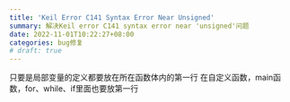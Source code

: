 ```yaml
---
title: 'Keil Error C141 Syntax Error Near Unsigned'
summary: 解决Keil error C141 syntax error near 'unsigned'问题
date: 2022-11-01T10:22:27+08:00
categories: bug修复
# draft: true
---
```

只要是局部变量的定义都要放在所在函数体内的第一行
在自定义函数，main函数，for、while、if里面也要放第一行
